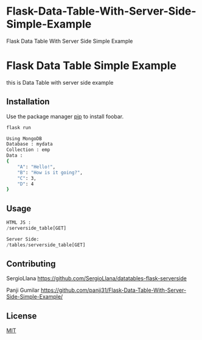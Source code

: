 # Flask-Data-Table-With-Server-Side-Simple-Example
Flask Data Table With Server Side Simple Example
# Flask Data Table Simple Example

this is Data Table with server side example

## Installation

Use the package manager [pip](https://pip.pypa.io/en/stable/) to install foobar.

```bash
flask run

Using MongoDB
Database : mydata
Collection : emp
Data : 
{
    "A": "Hello!",
    "B": "How is it going?",
    "C": 3,
    "D": 4
}
```

## Usage

```python
HTML JS :
/serverside_table[GET]

Server Side:
/tables/serverside_table[GET]
```

## Contributing
SergioLlana
https://github.com/SergioLlana/datatables-flask-serverside

Panji Gumilar
https://github.com/panji31/Flask-Data-Table-With-Server-Side-Simple-Example/
 
## License
[MIT](https://choosealicense.com/licenses/mit/)
